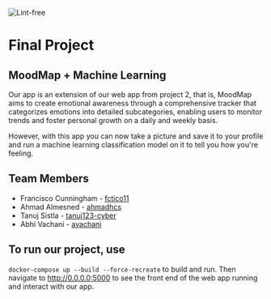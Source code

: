 ![Lint-free](https://github.com/nyu-software-engineering/containerized-app-exercise/actions/workflows/lint.yml/badge.svg)

# Final Project

## MoodMap + Machine Learning 

Our app is an extension of our web app from project 2, that is, MoodMap aims to create emotional awareness through a comprehensive tracker that categorizes emotions into detailed subcategories, enabling users to monitor trends and foster personal growth on a daily and weekly basis.

However, with this app you can now take a picture and save it to your profile and run a machine learning classification model on it to tell you how you're feeling.

## Team Members

- Francisco Cunningham - [fctico11](https://github.com/fctico11)
- Ahmad Almesned - [ahmadhcs](https://github.com/ahmadhcs)
- Tanuj Sistla - [tanuj123-cyber](https://github.com/tanuj123-cyber)
- Abhi Vachani - [avachani](https://github.com/avachani)

## To run our project, use

```docker-compose up --build --force-recreate``` to build and run.
Then navigate to http://0.0.0.0:5000 to see the front end of the web app running and interact with our app.
